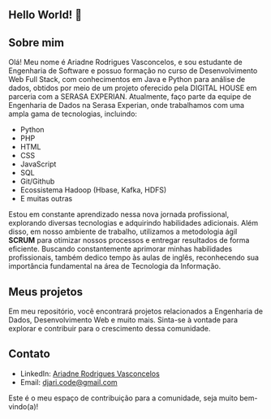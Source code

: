 ## Hello World! 👋

## Sobre mim
Olá! Meu nome é Ariadne Rodrigues Vasconcelos, e sou estudante de Engenharia de Software e possuo formação no curso de Desenvolvimento Web Full Stack, com conhecimentos em Java e Python para análise de dados, obtidos por meio de um projeto oferecido pela DIGITAL HOUSE em parceria com a SERASA EXPERIAN. Atualmente, faço parte da equipe de Engenharia de Dados na Serasa Experian, onde trabalhamos com uma ampla gama de tecnologias, incluindo:

- Python
- PHP
- HTML
- CSS
- JavaScript
- SQL
- Git/Github
- Ecossistema Hadoop (Hbase, Kafka, HDFS)
- E muitas outras

Estou em constante aprendizado nessa nova jornada profissional, explorando diversas tecnologias e adquirindo habilidades adicionais. Além disso, em nosso ambiente de trabalho, utilizamos a metodologia ágil **SCRUM** para otimizar nossos processos e entregar resultados de forma eficiente. Buscando constantemente aprimorar minhas habilidades profissionais, também dedico tempo às aulas de inglês, reconhecendo sua importância fundamental na área de Tecnologia da Informação.

## Meus projetos
Em meu repositório, você encontrará projetos relacionados a Engenharia de Dados, Desenvolvimento Web e muito mais. Sinta-se à vontade para explorar e contribuir para o crescimento dessa comunidade.

## Contato
- LinkedIn: [Ariadne Rodrigues Vasconcelos](https://www.linkedin.com/in/devari)
- Email: djari.code@gmail.com

Este é o meu espaço de contribuição para a comunidade, seja muito bem-vindo(a)!
